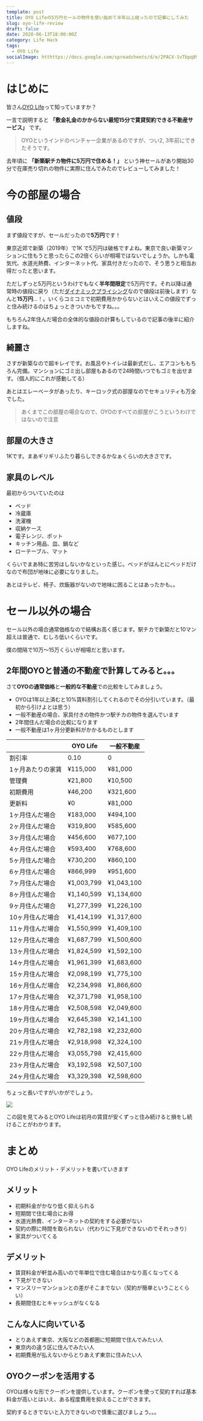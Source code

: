 ```yaml
---
template: post
title: OYO Lifeの5万円セールの物件を使い始めて半年以上経ったので記事にしてみた
slug: oyo-life-review
draft: false
date: 2020-06-13T18:00:00Z
category: Life Hack
tags:
  - OYO Life
socialImage: htthttps://docs.google.com/spreadsheets/d/e/2PACX-1vTbpq89WTfYkmhj1vkJ_44yJ86DZIUMgkciOvTb71jztLyQhTb6Wsv3LIwQxvBc562vR14RC3ThaWJh/pubchart?oid=1620612017&format=image
---
```


# はじめに

皆さん[OYO Life](https://www.oyolife.co.jp/)って知っていますか？

一言で説明すると **「敷金礼金のかからない最短15分で賃貸契約できる不動産サービス」** です。

> OYOというインドのベンチャー企業があるのですが、つい2, 3年前にできたそうです。

去年頃に **「新築駅チカ物件に5万円で住める！」** という神セールがあり開始30分で在庫売り切れの物件に実際に住んでみたのでレビューしてみました！

# 今の部屋の場合

## 値段

まず値段ですが、セールだったので**5万円**です！

東京近郊で新築（2019年）で1K で5万円は破格ですよね。東京で良い新築マンションに住もうと思ったらこの2倍くらいが相場ではないでしょうか。しかも電気代、水道光熱費、インターネット代、家具付きだったので、そう思うと相当お得だったと思います。

ただしずっと5万円というわけでもなく**半年間限定**で5万円です。それ以降は通常時の値段に戻り（ただ[ダイナミックプライシング](https://ferret-plus.com/13541)なので値段は前後します）なんと**15万円**...！。いくらコミコミで初期費用かからないとはいえこの値段でずっと住み続けるのはちょっときついかもですね。。。

もちろん2年住んだ場合の全体的な値段の計算もしているので記事の後半に紹介しますね。

## 綺麗さ

さすが新築なので超キレイです。お風呂やトイレは最新式だし、エアコンももちろん完備。マンションにゴミ出し部屋もあるので24時間いつでもゴミを出せます。（個人的にこれが感動してる）

あとはエレーベータがあったり、キーロック式の部屋なのでセキュリティも万全でした。

> あくまでこの部屋の場合なので、OYOのすべての部屋がこうというわけではないので注意

## 部屋の大きさ

1Kです。まあギリギリふたり暮らしできるかなぁくらいの大きさです。

## 家具のレベル

最初からついていたのは
- ベッド
- 冷蔵庫
- 洗濯機
- 収納ケース
- 電子レンジ、ポット
- キッチン用品、皿、鍋など
- ローテーブル、マット

くらいでまあ特に苦労はしないかなといった感じ。ベッドがほんとにベッドだけなので布団が地味に必要になりました。

あとはテレビ、椅子、炊飯器がないので地味に困ることはあったかも。。

# セール以外の場合

セール以外の場合通常価格なので結構お高く感じます。駅チカで新築だと10マン超えは普通で、むしろ低いくらいです。

僕の間隔で10万〜15万くらいが相場だと思います。

## 2年間OYOと普通の不動産で計算してみると。。。

さて**OYOの通常価格**と**一般的な不動産**での比較をしてみましょう。

- OYOは1年以上済むと10%賃料割引してくれるのでその分引いています。（最初から引けよとは思う）
- 一般不動産の場合、家具付きの物件かつ駅チカの物件を選んでいます
- 2年間住んだ場合の比較になります
- 一般不動産は1ヶ月分更新料がかかるものとします

|  | OYO Life | 一般不動産 |
| --- | --- | --- |
| 割引率 | 0.10 | 0 |
| 1ヶ月あたりの家賃 | ¥115,000 | ¥81,000 |
| 管理費 | ¥21,800 | ¥10,500 |
| 初期費用 | ¥46,200 | ¥321,600 |
| 更新料 | ¥0 | ¥81,000 |
| 1ヶ月住んだ場合 | ¥183,000 | ¥494,100 |
| 2ヶ月住んだ場合 | ¥319,800 | ¥585,600 |
| 3ヶ月住んだ場合 | ¥456,600 | ¥677,100 |
| 4ヶ月住んだ場合 | ¥593,400 | ¥768,600 |
| 5ヶ月住んだ場合 | ¥730,200 | ¥860,100 |
| 6ヶ月住んだ場合 | ¥866,999 | ¥951,600 |
| 7ヶ月住んだ場合 | ¥1,003,799 | ¥1,043,100 |
| 8ヶ月住んだ場合 | ¥1,140,599 | ¥1,134,600 |
| 9ヶ月住んだ場合 | ¥1,277,399 | ¥1,226,100 |
| 10ヶ月住んだ場合 | ¥1,414,199 | ¥1,317,600 |
| 11ヶ月住んだ場合 | ¥1,550,999 | ¥1,409,100 |
| 12ヶ月住んだ場合 | ¥1,687,799 | ¥1,500,600 |
| 13ヶ月住んだ場合 | ¥1,824,599 | ¥1,592,100 |
| 14ヶ月住んだ場合 | ¥1,961,399 | ¥1,683,600 |
| 15ヶ月住んだ場合 | ¥2,098,199 | ¥1,775,100 |
| 16ヶ月住んだ場合 | ¥2,234,998 | ¥1,866,600 |
| 17ヶ月住んだ場合 | ¥2,371,798 | ¥1,958,100 |
| 18ヶ月住んだ場合 | ¥2,508,598 | ¥2,049,600 |
| 19ヶ月住んだ場合 | ¥2,645,398 | ¥2,141,100 |
| 20ヶ月住んだ場合 | ¥2,782,198 | ¥2,232,600 |
| 21ヶ月住んだ場合 | ¥2,918,998 | ¥2,324,100 |
| 22ヶ月住んだ場合 | ¥3,055,798 | ¥2,415,600 |
| 23ヶ月住んだ場合 | ¥3,192,598 | ¥2,507,100 |
| 24ヶ月住んだ場合 | ¥3,329,398 | ¥2,598,600 |

ちょっと長いですがいかがでしょう。

![](https://docs.google.com/spreadsheets/d/e/2PACX-1vTbpq89WTfYkmhj1vkJ_44yJ86DZIUMgkciOvTb71jztLyQhTb6Wsv3LIwQxvBc562vR14RC3ThaWJh/pubchart?oid=1620612017&format=image)

この図を見てみるとOYO Lifeは初月の賃貸が安くずっと住み続けると損をし続けることがわかります。

# まとめ

OYO Lifeのメリット・デメリットを書いていきます

## メリット

- 初期料金がかなり低く抑えられる
- 短期間で住む場合にお得
- 水道光熱費、インターネットの契約をする必要がない
- 契約の際に時間を取られない（代わりに下見ができないのでそれっきり）
- 家具がついてくる

## デメリット

- 賃貸料金が軒並み高いので年単位で住む場合はかなり高くなってくる
- 下見ができない
- マンスリーマンションとの差がそこまでない（契約が簡単ということくらい）
- 長期間住むとキャッシュがなくなる

## こんな人に向いている

- とりあえず東京、大阪などの首都圏に短期間で住んでみたい人
- 東京内の違う区に住んでみたい人
- 初期費用が払えないからとりあえず東京に住みたい人

## OYOクーポンを活用する

OYOは様々な形でクーポンを提供しています。クーポンを使って契約すれば基本料金が高いとはいえ、ある程度費用を抑えることができます。

契約するときでないと入力できないので慎重に選びましょう。。。

